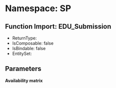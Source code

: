 # Namespace: SP

## Function Import: EDU_Submission

- ReturnType: 
- IsComposable: false
- IsBindable: false
- EntitySet: 

## Parameters

**Availability matrix**

